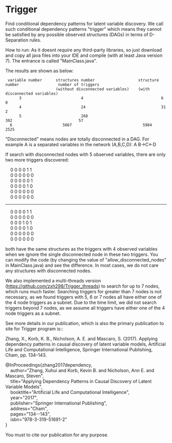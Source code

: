 # Trigger
Find conditional dependency patterns for latent variable discovery.
We call such conditional dependency patterns "trigger" which means they cannot be satisfied by any possible observed 
structures (DAGs) in terms of D-Separation rules. 

How to run:
As it doesnt require any third-party libraries, so just download and copy all java files into your IDE and compile (with
at least Java version 7). The entrance is called "MainClass.java".

The results are shown as below:

     variable number      structures number                   structure number                 number of triggers
                          (without disconnected variables)    (with disconnected variables)                                 
          3                          4                                  6                               0
          4                          24                                 31                              2
          5                          268                                302                             57
	  6	                     5667                               5984                            2525

"Disconnected" means nodes are totally disconnected in a DAG. For example A is a separated variables in 
the network (A,B,C,D): A B->C<-D


If search with disconnected nodes with 5 observed variables, there are only two more triggers discovered:

   &nbsp; &nbsp; 0 0 0 0 1 1 </br>
   &nbsp; &nbsp; 0 0 0 0 0 0 </br>
   &nbsp; &nbsp; 0 0 0 0 0 1 </br>
   &nbsp; &nbsp; 0 0 0 0 1 0 </br>
   &nbsp; &nbsp; 0 0 0 0 0 0 </br>
   &nbsp; &nbsp; 0 0 0 0 0 0 </br>

***************************************

   &nbsp; &nbsp; 0 0 0 0 1 1 </br>
   &nbsp; &nbsp; 0 0 0 0 0 0 </br>
   &nbsp; &nbsp; 0 0 0 1 0 1 </br>
   &nbsp; &nbsp; 0 0 0 0 1 0 </br>
   &nbsp; &nbsp; 0 0 0 0 0 0 </br>
   &nbsp; &nbsp; 0 0 0 0 0 0 </br>

both have the same structures as the triggers with 4 observed variables when we ignore the single disconnected node in these two triggers. You can modify the code (by changing the value of "allow_disconnected_nodes" in MainClass.java) and see the difference. In most cases, we do not care any structures with disconnected nodes.

We also implemented a multi-threads version (https://github.com/zxh298/Trigger_threads) to search for up to 7 nodes, which runs much faster. Searching triggers for greater than 7 nodes is not necessary, as we found triggers with 5, 6 or 7 nodes all have either one of the 4 node triggers as a subnet. Due to the time limit, we did not search triggers beyond 7 nodes, as we assume all triggers have either one of the 4 node triggers as a subnet.

See more details in our publication, which is also the primary publication to site for Trigger program is::

Zhang, X., Korb, K. B., Nicholson, A. E. and Mascaro, S. (2017). Applying dependency patterns in causal discovery of latent variable models, Artificial Life and Computational Intelligence, Springer International Publishing, Cham, pp. 134–143.

@InProceedings{zhang2017dependency, </br>
   &nbsp; &nbsp; author="Zhang, Xuhui and Korb, Kevin B. and Nicholson, Ann E. and Mascaro, Steven", </br>
   &nbsp; &nbsp; title="Applying Dependency Patterns in Causal Discovery of Latent Variable Models", </br>
   &nbsp; &nbsp; booktitle="Artificial Life and Computational Intelligence", </br>
   &nbsp; &nbsp; year="2017", </br>
   &nbsp; &nbsp; publisher="Springer International Publishing", </br>
   &nbsp; &nbsp; address="Cham", </br>
   &nbsp; &nbsp; pages="134--143", </br>
   &nbsp; &nbsp; isbn="978-3-319-51691-2" </br>
} 

You must to cite our publication for any purpose.



